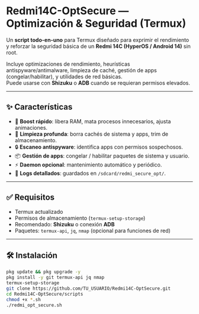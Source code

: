 # Redmi14C-OptSecure — Optimización & Seguridad (Termux)

Un **script todo-en-uno** para Termux diseñado para exprimir el rendimiento y reforzar la seguridad básica de un **Redmi 14C (HyperOS / Android 14)** sin root.  

Incluye optimizaciones de rendimiento, heurísticas antispyware/antimalware, limpieza de caché, gestión de apps (congelar/habilitar), y utilidades de red básicas.  
Puede usarse con **Shizuku** o **ADB** cuando se requieran permisos elevados.

---

## ✨ Características
- 🔋 **Boost rápido**: libera RAM, mata procesos innecesarios, ajusta animaciones.  
- 🧹 **Limpieza profunda**: borra cachés de sistema y apps, trim de almacenamiento.  
- 🔒 **Escaneo antispyware**: identifica apps con permisos sospechosos.  
- 📦 **Gestión de apps**: congelar / habilitar paquetes de sistema y usuario.  
- ⚡ **Daemon opcional**: mantenimiento automático y periódico.  
- 📂 **Logs detallados**: guardados en `/sdcard/redmi_secure_opt/`.  

---

## ✅ Requisitos
- Termux actualizado  
- Permisos de almacenamiento (`termux-setup-storage`)  
- Recomendado: **Shizuku** o conexión **ADB**  
- Paquetes: `termux-api`, `jq`, `nmap` (opcional para funciones de red)  

---

## 🛠 Instalación
```bash
pkg update && pkg upgrade -y
pkg install -y git termux-api jq nmap
termux-setup-storage
git clone https://github.com/TU_USUARIO/Redmi14C-OptSecure.git
cd Redmi14C-OptSecure/scripts
chmod +x *.sh
./redmi_opt_secure.sh
